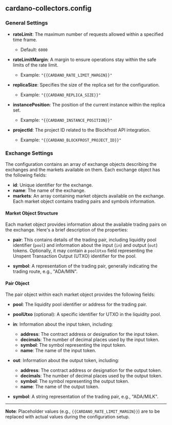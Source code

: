 ## cardano-collectors.config

### General Settings

- **rateLimit**: The maximum number of requests allowed within a specified time frame.
  - Default: `6000`

- **rateLimitMargin**: A margin to ensure operations stay within the safe limits of the rate limit.
  - Example: `"{{CARDANO_RATE_LIMIT_MARGIN}}"`

- **replicaSize**: Specifies the size of the replica set for the configuration.
  - Example: `"{{CARDANO_REPLICA_SIZE}}"`

- **instancePosition**: The position of the current instance within the replica set.
  - Example: `"{{CARDANO_INSTANCE_POSITION}}"`

- **projectId**: The project ID related to the Blockfrost API integration.
  - Example: `"{{CARDANO_BLOCKFROST_PROJECT_ID}}"`

### Exchange Settings

The configuration contains an array of exchange objects describing the exchanges and the markets available on them. Each exchange object has the following fields:

- **id**: Unique identifier for the exchange.
- **name**: The name of the exchange.
- **markets**: An array containing market objects available on the exchange. Each market object contains trading pairs and symbols information.

#### Market Object Structure

Each market object provides information about the available trading pairs on the exchange. Here's a brief description of the properties:

- **pair**: This contains details of the trading pair, including liquidity pool identifier (`pool`) and information about the input (`in`) and output (`out`) tokens. Optionally, it may contain a `poolUtxo` field representing the Unspent Transaction Output (UTXO) identifier for the pool.
  
- **symbol**: A representation of the trading pair, generally indicating the trading route, e.g., "ADA/MIN".

#### Pair Object

The pair object within each market object provides the following fields:

- **pool**: The liquidity pool identifier or address for the trading pair.
- **poolUtxo** (optional): A specific identifier for UTXO in the liquidity pool.
- **in**: Information about the input token, including:
  - **address**: The contract address or designation for the input token.
  - **decimals**: The number of decimal places used by the input token.
  - **symbol**: The symbol representing the input token.
  - **name**: The name of the input token.
  
- **out**: Information about the output token, including:
  - **address**: The contract address or designation for the output token.
  - **decimals**: The number of decimal places used by the output token.
  - **symbol**: The symbol representing the output token.
  - **name**: The name of the output token.

- **symbol**: A string representation of the trading pair, e.g., "ADA/MILK".

---

**Note**: Placeholder values (e.g., `{{CARDANO_RATE_LIMIT_MARGIN}}`) are to be replaced with actual values during the configuration setup.
